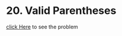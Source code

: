 # 20. Valid Parentheses
[click Here](https://leetcode.com/problems/valid-parentheses/) to see the problem
